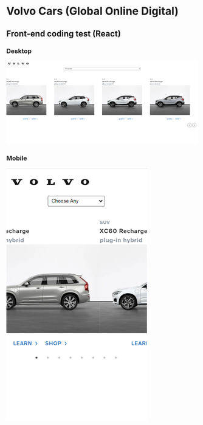 # Volvo Cars (Global Online Digital)

## Front-end coding test (React)

### Desktop

![ProductListDesktop](./docs/Volvo-productList-Desktop.png)

### Mobile

![ProductListDesktop](./docs/Volvo-productList-Mobile.png)
